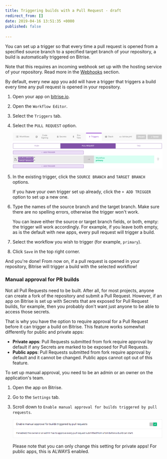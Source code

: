```yaml
---
title: Triggering builds with a Pull Request - draft
redirect_from: []
date: 2019-04-16 13:51:35 +0000
published: false

---
```

You can set up a trigger so that every time a pull request is opened from a specified source branch to a specified target branch of your repository, a build is automatically triggered on Bitrise.

Note that this requires an incoming webhook set up with the hosting service of your repository. Read more in the [Webhooks](/webhooks) section.

By default, every new app you add will have a trigger that triggers a build every time any pull request is opened in your repository.

1. Open your app on [bitrise.io](https://www.bitrise.io).
2. Open the `Workflow Editor`.
3. Select the `Triggers` tab.
4. Select the `PULL REQUEST` option.

   ![](/img/trigger-pull-request.png)
5. In the existing trigger, click the `SOURCE BRANCH` and `TARGET BRANCH` options.

   If you have your own trigger set up already, click the `+ ADD TRIGGER` option to set up a new one.
6. Type the names of the source branch and the target branch. Make sure there are no spelling errors, otherwise the trigger won't work.

   You can leave either the source or target branch fields, or both, empty: the trigger will work accordingly. For example, if you leave both empty, as is the default with new apps, every pull request will trigger a build.
7. Select the workflow you wish to trigger (for example, `primary`).
8. Click `Save` in the top right corner.

And you're done! From now on, if a pull request is opened in your repository, Bitrise will trigger a build with the selected workflow!

### Manual approval for PR builds

Not all Pull Requests need to be built. After all, for most projects, anyone can create a fork of the repository and submit a Pull Request. However, if an app on Bitrise is set up with Secrets that are exposed for Pull Request builds, for example, then you probably don't want just anyone to be able to access those secrets.

That is why you have the option to require approval for a Pull Request before it can trigger a build on Bitrise. This feature works somewhat differently for public and private apps:

* **Private apps**: Pull Requests submitted from fork require approval by default if any Secrets are marked to be exposed for Pull Requests.
* **Public apps**: Pull Requests submitted from fork require approval by default and it cannot be changed. Public apps cannot opt out of this feature.

To set up manual approval, you need to be an admin or an owner on the application's team.

1. Open the app on Bitrise.
2. Go to the `Settings` tab.
3. Scroll down to `Enable manual approval for builds triggered by pull requests`.

   ![](/img/manual-approval.png)

   Please note that you can only change this setting for private apps! For public apps, this is ALWAYS enabled. 